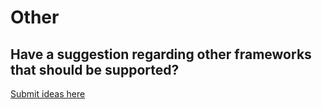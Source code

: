 # Other

## Have a suggestion regarding other frameworks that should be supported?

[Submit ideas here](https://tiny.cc/g4n-ideas)



